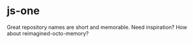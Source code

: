 # js-one
Great repository names are short and memorable. Need inspiration? How about reimagined-octo-memory? 
